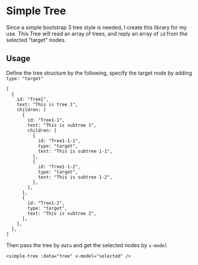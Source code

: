 # Simple Tree

Since a simple bootstrap 3 tree style is needed, I create this library for my use.
This Tree will read an array of trees, and reply an array of `id` from the selected "target" nodes.

## Usage

Define the tree structure by the following, specify the target node by adding `type: "target"`

```
[
  {
    id: "Tree1",
    text: "This is tree 1",
    children: [
      {
        id: "Tree1-1",
        text: "This is subtree 1",
        children: [
          {
            id: "Tree1-1-1",
            type: "target",
            text: "This is subtree 1-1",
          },
          {
            id: "Tree1-1-2",
            type: "target",
            text: "This is subtree 1-2",
          },
        ],
      },
      {
        id: "Tree1-2",
        type: "target",
        text: "This is subtree 2",
      },
    ],
  },
]
```

Then pass the tree by `data` and get the selected nodes by `v-model`

```
<simple-tree :data="tree" v-model="selected" />
```
